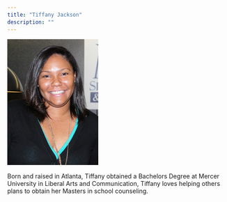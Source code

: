 ```yaml
---
title: "Tiffany Jackson"
description: ""
---
```


![](/images/staff-bios/tiffany-jackson.jpg)

Born and raised in Atlanta, Tiffany obtained a Bachelors Degree at Mercer University in 
Liberal Arts and Communication, Tiffany loves helping others plans to obtain her Masters 
in school counseling.
